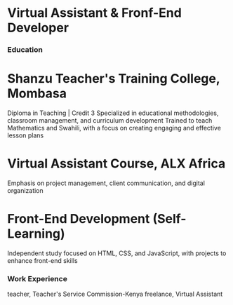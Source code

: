 # Virtual Assistant & Fronf-End Developer

### Education
# Shanzu Teacher's Training College, Mombasa                                                                                         
Diploma in Teaching | Credit 3
Specialized in educational methodologies, classroom management, and curriculum development
Trained to teach Mathematics and Swahili, with a focus on creating engaging and effective lesson plans
# Virtual Assistant Course, ALX Africa                                                                                                                
Emphasis on project management, client communication, and digital organization
# Front-End Development (Self-Learning)                                                                                                     
Independent study focused on HTML, CSS, and JavaScript, with projects to enhance front-end skills


### Work Experience
teacher, Teacher's Service Commission-Kenya
freelance, Virtual Assistant

